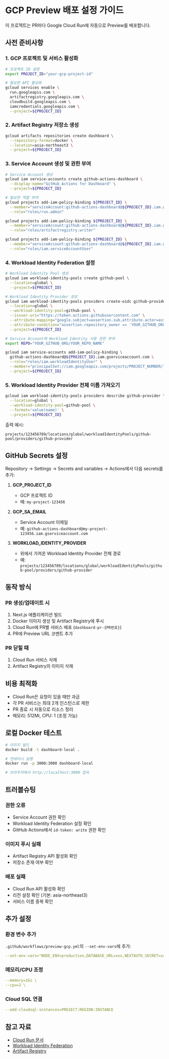 # GCP Preview 배포 설정 가이드

이 프로젝트는 PR마다 Google Cloud Run에 자동으로 Preview를 배포합니다.

## 사전 준비사항

### 1. GCP 프로젝트 및 서비스 활성화

```bash
# 프로젝트 ID 설정
export PROJECT_ID="your-gcp-project-id"

# 필요한 API 활성화
gcloud services enable \
  run.googleapis.com \
  artifactregistry.googleapis.com \
  cloudbuild.googleapis.com \
  iamcredentials.googleapis.com \
  --project=${PROJECT_ID}
```

### 2. Artifact Registry 저장소 생성

```bash
gcloud artifacts repositories create dashboard \
  --repository-format=docker \
  --location=asia-northeast3 \
  --project=${PROJECT_ID}
```

### 3. Service Account 생성 및 권한 부여

```bash
# Service Account 생성
gcloud iam service-accounts create github-actions-dashboard \
  --display-name="GitHub Actions for Dashboard" \
  --project=${PROJECT_ID}

# 필요한 역할 부여
gcloud projects add-iam-policy-binding ${PROJECT_ID} \
  --member="serviceAccount:github-actions-dashboard@${PROJECT_ID}.iam.gserviceaccount.com" \
  --role="roles/run.admin"

gcloud projects add-iam-policy-binding ${PROJECT_ID} \
  --member="serviceAccount:github-actions-dashboard@${PROJECT_ID}.iam.gserviceaccount.com" \
  --role="roles/artifactregistry.writer"

gcloud projects add-iam-policy-binding ${PROJECT_ID} \
  --member="serviceAccount:github-actions-dashboard@${PROJECT_ID}.iam.gserviceaccount.com" \
  --role="roles/iam.serviceAccountUser"
```

### 4. Workload Identity Federation 설정

```bash
# Workload Identity Pool 생성
gcloud iam workload-identity-pools create github-pool \
  --location=global \
  --project=${PROJECT_ID}

# Workload Identity Provider 생성
gcloud iam workload-identity-pools providers create-oidc github-provider \
  --location=global \
  --workload-identity-pool=github-pool \
  --issuer-uri="https://token.actions.githubusercontent.com" \
  --attribute-mapping="google.subject=assertion.sub,attribute.actor=assertion.actor,attribute.repository=assertion.repository,attribute.repository_owner=assertion.repository_owner" \
  --attribute-condition="assertion.repository_owner == 'YOUR_GITHUB_ORG_OR_USERNAME'" \
  --project=${PROJECT_ID}

# Service Account에 Workload Identity 사용 권한 부여
export REPO="YOUR_GITHUB_ORG/YOUR_REPO_NAME"

gcloud iam service-accounts add-iam-policy-binding \
  github-actions-dashboard@${PROJECT_ID}.iam.gserviceaccount.com \
  --role="roles/iam.workloadIdentityUser" \
  --member="principalSet://iam.googleapis.com/projects/PROJECT_NUMBER/locations/global/workloadIdentityPools/github-pool/attribute.repository/${REPO}" \
  --project=${PROJECT_ID}
```

### 5. Workload Identity Provider 전체 이름 가져오기

```bash
gcloud iam workload-identity-pools providers describe github-provider \
  --location=global \
  --workload-identity-pool=github-pool \
  --format='value(name)' \
  --project=${PROJECT_ID}
```

출력 예시:
```
projects/123456789/locations/global/workloadIdentityPools/github-pool/providers/github-provider
```

## GitHub Secrets 설정

Repository → Settings → Secrets and variables → Actions에서 다음 secrets를 추가:

1. **GCP_PROJECT_ID**
   - GCP 프로젝트 ID
   - 예: `my-project-123456`

2. **GCP_SA_EMAIL**
   - Service Account 이메일
   - 예: `github-actions-dashboard@my-project-123456.iam.gserviceaccount.com`

3. **WORKLOAD_IDENTITY_PROVIDER**
   - 위에서 가져온 Workload Identity Provider 전체 경로
   - 예: `projects/123456789/locations/global/workloadIdentityPools/github-pool/providers/github-provider`

## 동작 방식

### PR 생성/업데이트 시
1. Next.js 애플리케이션 빌드
2. Docker 이미지 생성 및 Artifact Registry에 푸시
3. Cloud Run에 PR별 서비스 배포 (`dashboard-pr-{PR번호}`)
4. PR에 Preview URL 코멘트 추가

### PR 닫힐 때
1. Cloud Run 서비스 삭제
2. Artifact Registry의 이미지 삭제

## 비용 최적화

- Cloud Run은 요청이 있을 때만 과금
- 각 PR 서비스는 최대 2개 인스턴스로 제한
- PR 종료 시 자동으로 리소스 정리
- 메모리: 512Mi, CPU: 1 (조정 가능)

## 로컬 Docker 테스트

```bash
# 이미지 빌드
docker build -t dashboard-local .

# 컨테이너 실행
docker run -p 3000:3000 dashboard-local

# 브라우저에서 http://localhost:3000 접속
```

## 트러블슈팅

### 권한 오류
- Service Account 권한 확인
- Workload Identity Federation 설정 확인
- GitHub Actions에서 `id-token: write` 권한 확인

### 이미지 푸시 실패
- Artifact Registry API 활성화 확인
- 저장소 존재 여부 확인

### 배포 실패
- Cloud Run API 활성화 확인
- 리전 설정 확인 (기본: asia-northeast3)
- 서비스 이름 중복 확인

## 추가 설정

### 환경 변수 추가
`.github/workflows/preview-gcp.yml`의 `--set-env-vars`에 추가:

```yaml
--set-env-vars="NODE_ENV=production,DATABASE_URL=xxx,NEXTAUTH_SECRET=xxx"
```

### 메모리/CPU 조정
```yaml
--memory=1Gi \
--cpu=2 \
```

### Cloud SQL 연결
```yaml
--add-cloudsql-instances=PROJECT:REGION:INSTANCE
```

## 참고 자료

- [Cloud Run 문서](https://cloud.google.com/run/docs)
- [Workload Identity Federation](https://cloud.google.com/iam/docs/workload-identity-federation)
- [Artifact Registry](https://cloud.google.com/artifact-registry/docs)
